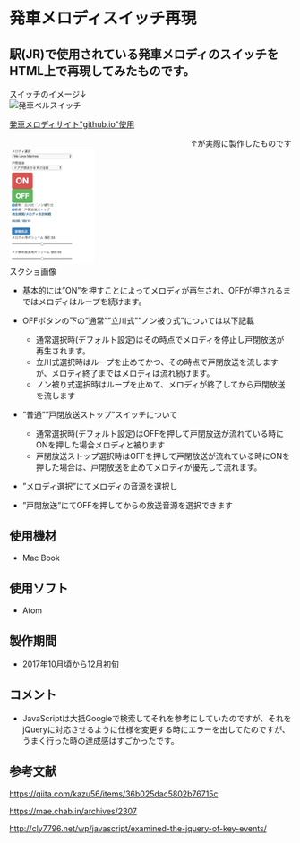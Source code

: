 # 発車メロディスイッチ再現

## 駅(JR)で使用されている発車メロディのスイッチをHTML上で再現してみたものです。

<div style="text-align: left">スイッチのイメージ↓</div>
<img src="https://lh4.googleusercontent.com/2gykHa90LLMMS1d3rRmvcWmajSbHtf1q3xtpaaFP8M7noH133Ju9inwqQMIGoa1AGR4f-KxZZzBwe74w1Jxg1h7aOUBp07-G8ytws8CHTosvi9B1JSK0rj12ZIS-hqqsq_Se83-1" title="発車ベルスイッチ" width="30%" heigh="30%">


[発車メロディサイト"github.io"使用](https://youk720.github.io/melo_work/melo.html)

<div style="text-align: right;"> ↑が実際に製作したものです </div>

<img src="/image/スクリーンショット 2017-12-20 16.47.35.png" width="30%" height="30%">

<div style="text-align:left;">スクショ画像</div>

- 基本的には”ON”を押すことによってメロディが再生され、OFFが押されるまではメロディはループを続けます。
- OFFボタンの下の”通常””立川式””ノン被り式”については以下記載
    - 通常選択時(デフォルト設定)はその時点でメロディを停止し戸閉放送が再生されます。
    - 立川式選択時はループを止めてかつ、その時点で戸閉放送を流しますが、メロディ終了まではメロディは流れ続けます。
    - ノン被り式選択時はループを止めて、メロディが終了してから戸閉放送を流します

- ”普通””戸閉放送ストップ”スイッチについて
  - 通常選択時(デフォルト設定)はOFFを押して戸閉放送が流れている時にONを押した場合メロディと被ります
  - 戸閉放送ストップ選択時はOFFを押して戸閉放送が流れている時にONを押した場合は、戸閉放送を止めてメロディが優先して流れます。
- ”メロディ選択”にてメロディの音源を選択し
- ”戸閉放送”にてOFFを押してからの放送音源を選択できます



## 使用機材
- Mac Book

## 使用ソフト
- Atom

## 製作期間
- 2017年10月頃から12月初旬

## コメント
- JavaScriptは大抵Googleで検索してそれを参考にしていたのですが、それをjQueryに対応させるように仕様を変更する時にエラーを出してたのですが、うまく行った時の達成感はすごかったです。

## 参考文献
https://qiita.com/kazu56/items/36b025dac5802b76715c

https://mae.chab.in/archives/2307

http://cly7796.net/wp/javascript/examined-the-jquery-of-key-events/
